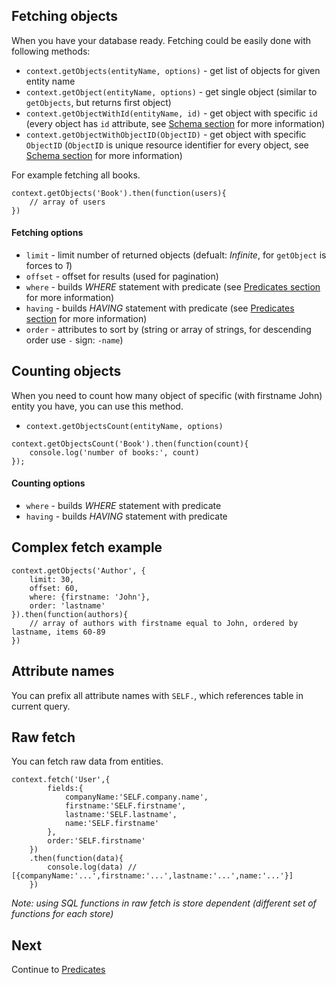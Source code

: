 ## Fetching objects

When you have your database ready. Fetching could be easily done with following methods:

* `context.getObjects(entityName, options)` - get list of objects for given entity name
* `context.getObject(entityName, options)` - get single object (similar to `getObjects`, but returns first object)
* `context.getObjectWithId(entityName, id)` - get object with specific `id` (every object has `id` attribute, see [Schema section](schema.md) for more information) 
* `context.getObjectWithObjectID(ObjectID)` - get object with specific `ObjectID` (`ObjectID` is unique resource identifier for every object, see [Schema section](schema.md) for more information)

For example fetching all books.

```
context.getObjects('Book').then(function(users){
    // array of users
})
```

#### Fetching options

- `limit` - limit number of returned objects (defualt: *Infinite*, for `getObject` is forces to *1*)
- `offset` - offset for results (used for pagination) 
- `where` - builds *WHERE* statement with predicate (see [Predicates section](predicates.md) for more information)
- `having` - builds *HAVING* statement with predicate (see [Predicates section](predicates.md) for more information)
- `order` - attributes to sort by (string or array of strings, for descending order use `-` sign: `-name`)


## Counting objects

When you need to count how many object of specific (with firstname John) entity you have, you can use this method.

* `context.getObjectsCount(entityName, options)`

```
context.getObjectsCount('Book').then(function(count){
    console.log('number of books:', count)
});
```

#### Counting options

- `where` - builds *WHERE* statement with predicate
- `having` - builds *HAVING* statement with predicate 


## Complex fetch example

```
context.getObjects('Author', {
    limit: 30,
    offset: 60,
    where: {firstname: 'John'},
    order: 'lastname'
}).then(function(authors){
    // array of authors with firstname equal to John, ordered by lastname, items 60-89
})
```

## Attribute names

You can prefix all attribute names with `SELF.`, which references table in current query. 

## Raw fetch

You can fetch raw data from entities.

```
context.fetch('User',{
        fields:{
            companyName:'SELF.company.name',
            firstname:'SELF.firstname',
            lastname:'SELF.lastname',
            name:'SELF.firstname'
        },
        order:'SELF.firstname'
    })
    .then(function(data){
        console.log(data) // [{companyName:'...',firstname:'...',lastname:'...',name:'...'}]
    })

```

*Note: using SQL functions in raw fetch is store dependent (different set of functions for each store)*

## Next

Continue to [Predicates](predicates.md)